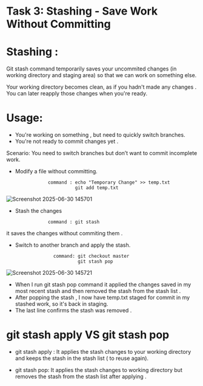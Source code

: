 # Task 3: Stashing - Save Work Without Committing

# Stashing :

Git stash command temporarily saves your uncommited changes (in working directory and staging area) so that we can work on something else.

Your working directory becomes clean, as if you hadn't made any changes . You can later reapply those changes when you're ready.

# Usage:

- You're working on something , but need to quickly switch branches. 
- You're not ready to commit changes yet . 

Scenario: You need to switch branches but don’t want to commit incomplete work.

- Modify a file without committing.
                  
                  command : echo "Temporary Change" >> temp.txt
                            git add temp.txt
![Screenshot 2025-06-30 145701](https://github.com/user-attachments/assets/1ef25744-c234-4342-8e0e-f858458572e1)



- Stash the changes

                  command : git stash 

it saves the changes without commiting them .

- Switch to another branch and apply the stash.

                    command: git checkout master 
                             git stash pop


![Screenshot 2025-06-30 145721](https://github.com/user-attachments/assets/9f1fa8a7-3178-4b64-a2cf-dfd93b1db13d)

- When I run git stash pop command it applied the changes saved in my most recent stash and then removed the stash from the stash list . 
- After popping the stash , I now have temp.txt staged for commit in my stashed work, so it's back in staging. 
- The last line confirms the stash was removed . 

# git stash apply VS git stash pop 

- git stash apply : It applies the stash changes to your working directory and keeps the stash in the stash list ( to reuse again).

- git stash pop: It applies the stash changes to working directory but removes the stash from the stash list after applying .

